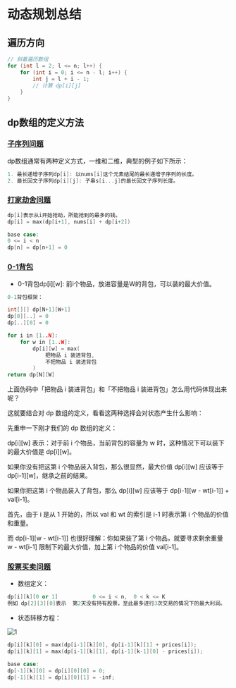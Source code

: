 # 动态规划总结

## 遍历方向

```c++
// 斜着遍历数组
for (int l = 2; l <= n; l++) {
    for (int i = 0; i <= n - l; i++) {
        int j = l + i - 1;
        // 计算 dp[i][j]
    }
}
```

## dp数组的定义方法

### [子序列问题](https://github.com/labuladong/fucking-algorithm/blob/master/%E5%8A%A8%E6%80%81%E8%A7%84%E5%88%92%E7%B3%BB%E5%88%97/%E5%AD%90%E5%BA%8F%E5%88%97%E9%97%AE%E9%A2%98%E6%A8%A1%E6%9D%BF.md)
dp数组通常有两种定义方式，一维和二维，典型的例子如下所示：
```c++
1. 最长递增子序列dp[i]: 以nums[i]这个元素结尾的最长递增子序列的长度。
2. 最长回文子序列dp[i][j]: 子串s[i...j]的最长回文子序列长度。
```
### [打家劫舍问题](https://github.com/labuladong/fucking-algorithm/blob/master/%E5%8A%A8%E6%80%81%E8%A7%84%E5%88%92%E7%B3%BB%E5%88%97/%E6%8A%A2%E6%88%BF%E5%AD%90.md)
```c++
dp[i]表示从i开始抢劫，所能抢到的最多的钱。
dp[i] = max(dp[i+1], nums[i] + dp[i+2])

base case:
0 <= i < n
dp[n] = dp[n+1] = 0
```
### [0-1背包](https://github.com/labuladong/fucking-algorithm/blob/master/%E5%8A%A8%E6%80%81%E8%A7%84%E5%88%92%E7%B3%BB%E5%88%97/%E8%83%8C%E5%8C%85%E9%97%AE%E9%A2%98.md)

- 0-1背包dp[i][w]: 前i个物品，放进容量是W的背包，可以装的最大价值。

```c++
0-1背包框架：

int[][] dp[N+1][W+1]
dp[0][..] = 0
dp[..][0] = 0

for i in [1..N]:
    for w in [1..W]:
        dp[i][w] = max(
            把物品 i 装进背包,
            不把物品 i 装进背包
        )
return dp[N][W]
```

上面伪码中「把物品 i 装进背包」和「不把物品 i 装进背包」怎么用代码体现出来呢？

这就要结合对 dp 数组的定义，看看这两种选择会对状态产生什么影响：

先重申一下刚才我们的 dp 数组的定义：

dp[i][w] 表示：对于前 i 个物品，当前背包的容量为 w 时，这种情况下可以装下的最大价值是 dp[i][w]。

如果你没有把这第 i 个物品装入背包，那么很显然，最大价值 dp[i][w] 应该等于 dp[i-1][w]，继承之前的结果。

如果你把这第 i 个物品装入了背包，那么 dp[i][w] 应该等于 dp[i-1][w - wt[i-1]] + val[i-1]。

首先，由于 i 是从 1 开始的，所以 val 和 wt 的索引是 i-1 时表示第 i 个物品的价值和重量。

而 dp[i-1][w - wt[i-1]] 也很好理解：你如果装了第 i 个物品，就要寻求剩余重量 w - wt[i-1] 限制下的最大价值，加上第 i 个物品的价值 val[i-1]。


### [股票买卖问题](https://github.com/labuladong/fuckingalgorithm/blob/master/%E5%8A%A8%E6%80%81%E8%A7%84%E5%88%92%E7%B3%BB%E5%88%97/%E5%9B%A2%E7%81%AD%E8%82%A1%E7%A5%A8%E9%97%AE%E9%A2%98.md)

- 数组定义：
```c++
dp[i][k][0 or 1]           0 <= i < n,  0 < k <= K
例如 dp[2][3][0]表示  第2天没有持有股票，至此最多进行3次交易的情况下的最大利润。
```
- 状态转移方程：

![1](https://user-images.githubusercontent.com/50523407/132189002-c1176727-1125-4270-a0e1-2127c3c8cfc9.png)

```c++
dp[i][k][0] = max(dp[i-1][k][0], dp[i-1][k][1] + prices[i]);
dp[i][k][1] = max(dp[i-1][k][1], dp[i-1][k-1][0] - prices[i]);

base case:
dp[-1][k][0] = dp[i][0][0] = 0;
dp[-1][k][1] = dp[i][0][1] = -inf;
```
